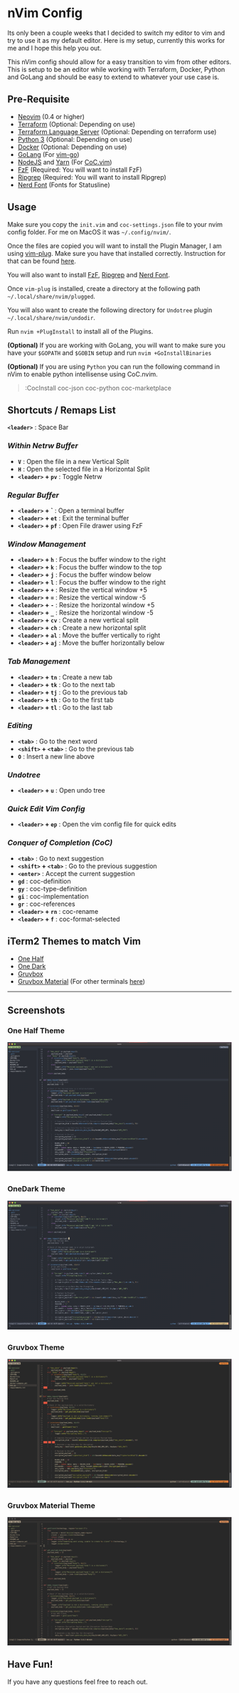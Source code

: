 # nVim Config
Its only been a couple weeks that I decided to switch my editor to vim and try to use it as my default editor. Here is my setup, currently this works for me and I hope this help you out.

This nVim config should allow for a easy transition to vim from other editors. This is setup to be an editor while working with Terraform, Docker, Python and GoLang and should be easy to extend to whatever your use case is.

## Pre-Requisite
* [Neovim](https://neovim.io/) (0.4 or higher)
* [Terraform](https://www.terraform.io/) (Optional: Depending on use)
* [Terraform Language Server](https://github.com/hashicorp/terraform-ls) (Optional: Depending on terraform use)
* [Python 3](https://www.python.org/) (Optional: Depending on use)
* [Docker](https://www.docker.com/) (Optional: Depending on use)
* [GoLang](https://golang.org/) (For [vim-go](https://github.com/fatih/vim-go))
* [NodeJS](https://nodejs.org/en/) and [Yarn](https://formulae.brew.sh/formula/yarn) (For [CoC.vim](https://github.com/neoclide/coc.nvim))
* [FzF](https://formulae.brew.sh/formula/fzf) (Required: You will want to install FzF)
* [Ripgrep](https://formulae.brew.sh/formula/ripgrep) (Required: You will want to install Ripgrep)
* [Nerd Font](https://github.com/ryanoasis/nerd-fonts) (Fonts for Statusline)

## Usage
Make sure you copy the `init.vim` and `coc-settings.json` file to your nvim config folder. For me on MacOS it was `~/.config/nvim/`.

Once the files are copied you will want to install the Plugin Manager, I am using [vim-plug](https://github.com/junegunn/vim-plug). Make sure you have that installed correctly. Instruction for that can be found [here](https://github.com/junegunn/vim-plug).

You will also want to install [FzF](https://formulae.brew.sh/formula/fzf), [Ripgrep](https://formulae.brew.sh/formula/ripgrep) and [Nerd Font](https://github.com/ryanoasis/nerd-fonts).

Once `vim-plug` is installed, create a directory at the following path `~/.local/share/nvim/plugged`.

You will also want to create the following directory for `Undotree` plugin `~/.local/share/nvim/undodir`.

Run `nvim +PlugInstall` to install all of the Plugins.

**(Optional)** If you are working with GoLang, you will want to make sure you have your `$GOPATH` and `$GOBIN` setup and run `nvim +GoInstallBinaries`

**(Optional)** If you are using `Python` you can run the following command in nVim to enable python intellisense using CoC.nvim.
> :CocInstall coc-json coc-python coc-marketplace

## Shortcuts / Remaps List
**`<leader>`** : Space Bar

### *Within Netrw Buffer*
- **`V`** : Open the file in a new Vertical Split
- **`H`** : Open the selected file in a Horizontal Split
- **`<leader>` + `pv`** : Toggle Netrw

### *Regular Buffer*
- **`<leader>` + `** : Open a terminal buffer
- **`<leader>` + `et`** : Exit the terminal buffer
- **`<leader>` + `pf`** : Open File drawer using FzF

### *Window Management*
- **`<leader>` + `h`** : Focus the buffer window to the right
- **`<leader>` + `k`** : Focus the buffer window to the top
- **`<leader>` + `j`** : Focus the buffer window below 
- **`<leader>` + `l`** : Focus the buffer window to the right
- **`<leader>` + `+`** : Resize the vertical window +5
- **`<leader>` + `=`** : Resize the vertical window -5
- **`<leader>` + `-`** : Resize the horizontal window +5
- **`<leader>` + `_`** : Resize the horizontal window -5
- **`<leader>` + `cv`** : Create a new vertical split
- **`<leader>` + `ch`** : Create a new horizontal split
- **`<leader>` + `al`** : Move the buffer vertically to right
- **`<leader>` + `aj`** : Move the buffer horizontally below

### *Tab Management*
- **`<leader>` + `tn`** : Create a new tab
- **`<leader>` + `tk`** : Go to the next tab
- **`<leader>` + `tj`** : Go to the previous tab
- **`<leader>` + `th`** : Go to the first tab
- **`<leader>` + `tl`** : Go to the last tab

### *Editing*
- **`<tab>`** : Go to the next word
- **`<shift>` + `<tab>`** : Go to the previous tab
- **`O`** : Insert a new line above

### *Undotree*
- **`<leader>` + `u`** : Open undo tree

### *Quick Edit Vim Config*
- **`<leader>` + `ep`** : Open the vim config file for quick edits

### *Conquer of Completion (CoC)*
- **`<tab>`** : Go to next suggestion
- **`<shift>` + `<tab>`** : Go to the previous suggestion
- **`<enter>`** : Accept the current suggestion
- **`gd`** : coc-definition
- **`gy`** : coc-type-definition
- **`gi`** : coc-implementation
- **`gr`** : coc-references
- **`<leader>` + `rn`** : coc-rename
- **`<leader>` + `f`** : coc-format-selected

## iTerm2 Themes to match Vim
- [One Half](https://github.com/sonph/onehalf)
- [One Dark](https://github.com/joshdick/onedark.vim/blob/master/term/One%20Dark.itermcolors)
- [Gruvbox](https://github.com/herrbischoff/iterm2-gruvbox)
- [Gruvbox Material](https://github.com/AmmarCodes/gruvbox-material-iterm2) (For other terminals [here](https://github.com/sainnhe/gruvbox-material/wiki/Related-Projects))

---
## Screenshots
### One Half Theme
<p align="center">
  <img style="float: right;margin-bottom:30px;" src="screenshots/onehalf.png" alt="One Half Theme Screenshot"/>
</p>

### OneDark Theme
<p align="center">
  <img style="float: right;margin-bottom:30px;" src="screenshots/onedark.png" alt="One Dark Theme Screenshot"/>
</p>

### Gruvbox Theme
<p align="center">
  <img style="float: right;margin-bottom:30px;" src="screenshots/gruvbox.png" alt="Gruvbox Theme Screenshot"/>
</p>

### Gruvbox Material Theme
<p align="center">
  <img style="float: right;margin-bottom:30px;" src="screenshots/gruvbox_material.png" alt="Gruvbox Material Theme Screenshot"/>
</p>


## Have Fun!
If you have any questions feel free to reach out.


